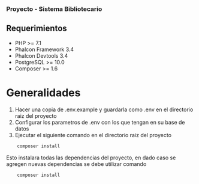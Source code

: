 ### Proyecto - Sistema Bibliotecario
## Requerimientos
* PHP >= 7.1
* Phalcon Framework  3.4
* Phalcon Devtools 3.4
* PostgreSQL >= 10.0
* Composer >= 1.6

# Generalidades

1. Hacer una copia de .env.example y guardarla como .env en el directorio raiz del proyecto
2. Configurar los parametros de .env con los que tengan en su base de datos
3. Ejecutar  el siguiente comando en el directorio raiz del proyecto

```bash
	composer install 
```   
Esto instalara todas las dependencias del proyecto, en dado caso se agregen nuevas dependencias se debe utilizar comando

```bash
	composer install 
```  